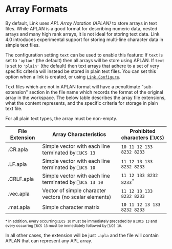 # Array Formats

By default, Link uses *APL Array Notation (APLAN)* to store arrays in text files. While APLAN is a good format for describing numeric data, nested arrays and many high rank arrays, it is not ideal for storing text data. Link 4.0 introduces experimental support for storing multi-line character data in simple text files.

The configuration setting `text` can be used to enable this feature: If `text` is set to `'aplan'` (the default) then all arrays will be store using APLAN. If `text` is set to `'plain'` (the default) then text arrays that adhere to a set of very specific criteria will instead be stored in plain text files. You can set this option when a link is created, or using [`Link.Configure`](../API/Link.Configure).

Text files which are not in APLAN format will have a penultimate "sub-extension" section in the file name which records the format of the original array in the workspace. The below table describes the array file extensions, what the content represents, and the specific criteria for storage in plain text file.

For all plain text types, the array must be non-empty.

| File Extension | Array Characteristics                                  | Prohibited characters (`⎕UCS`)
| -------------- | ------------------------------------------------------ | ------------------------------
| .CR.apla       | Simple vector with each line terminated by `⎕UCS 13`   | `10 11 12 133 8232 8233`
| .LF.apla       | Simple vector with each line terminated by `⎕UCS 10`   | `11 12 13 133 8232 8233`
| .CRLF.apla     | Simple vector with each line terminated by `⎕UCS 13 10`| `11 12 133 8232 8233`<sup>*</sup>
| .vec.apla      | Vector of simple character vectors (no scalar elements)| `11 12 13 133 8232 8233`
| .mat.apla      | Simple character matrix                                | `10 11 12 13 133 8232 8233`

<sup>* In addition, every occurring `⎕UCS 10` must be immediately preceded by a `⎕UCS 13` and every occurring `⎕UCS 13` must be immediately followed by `⎕UCS 10`.</sup>

In all other cases, the extension will be just `.apla` and the file will contain APLAN that can represent any APL array.
